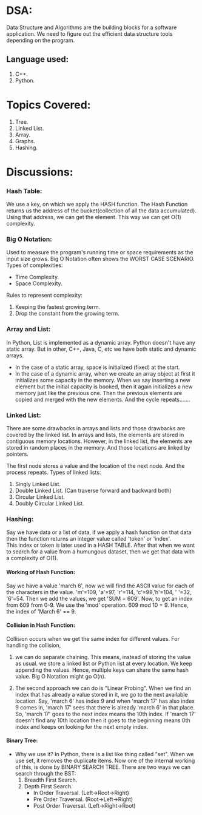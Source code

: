 # DSA: 
Data Structure and Algorithms are the building blocks for a software application. We need to figure out the efficient data structure tools depending on the program.

## Language used:
1. C++.
2. Python.

# Topics Covered:
1. Tree.
2. Linked List.
3. Array.
4. Graphs.
5. Hashing.

# Discussions:
### Hash Table:
We use a key, on which we apply the HASH function. The Hash Function returns us the address of 
the bucket(collection of all the data accumulated). Using that address, we can get the element.
This way we can get O(1) complexity.

### Big O Notation:
Used to measure the program's running time or space requirements as the input size grows. Big O Notation often shows the WORST CASE SCENARIO.
Types of complexities:
- Time Complexity.
- Space Complexity.
  
Rules to represent complexity:
1. Keeping the fastest growing term.
2. Drop the constant from the growing term.

### Array and List:
In Python, List is implemented as a dynamic array. Python doesn't have any static array. But in other, C++, Java, C, etc we have both static and dynamic arrays. 
- In the case of a static array, space is initialized (fixed) at the start. 
- In the case of a dynamic array, when we create an array object at first it initializes some capacity in the memory. When we say inserting a new element but the initial capacity is booked, then it again initializes a new memory just like the previous one. Then the previous elements are copied and merged with the new elements. And the cycle repeats.......

### Linked List:
There are some drawbacks in arrays and lists and those drawbacks are covered by the linked list.
In arrays and lists, the elements are stored in contiguous memory locations. However, in the linked list, the elements are stored in random places in the memory. And those locations are linked by pointers.

The first node stores a value and the location of the next node. And the process repeats.
Types of linked lists:
1. Singly Linked List.
2. Double Linked List. (Can traverse forward and backward both)
3. Circular Linked List.
4. Doubly Circular Linked List.

### Hashing:
Say we have data or a list of data, if we apply a hash function on that data then the function returns an integer value called 'token' or 'index'.  
This index or token is later used in a HASH TABLE. After that when we want to search for a value from a humungous dataset, then we get that data with a complexity of O(1).

#### Working of Hash Function:
Say we have a value 'march 6', now we will find the ASCII value for each of the characters in the value. 'm'=109, 'a'=97, 'r'=114, 'c'=99,'h'=104, ' '=32, '6'=54. Then we add the values, we get 'SUM = 609'.
Now, to get an index from 609 from 0-9. We use the 'mod' operation. 609 mod 10 = 9. Hence, the index of 'March 6' == 9.

#### Collision in Hash Function:
Collision occurs when we get the same index for different values. For handling the collision,
1. we can do separate chaining. This means, instead of storing the value as usual.
we store a linked list or Python list at every location. We keep appending the values. Hence, multiple keys can share the same hash value. Big O Notation might go O(n).

2. The second approach we can do is "Linear Probing". When we find an index that has already a value stored in it, we go to the next available location. Say,
'march 6' has index 9 and when 'march 17' has also index 9 comes in, 'march 17' sees that there is already 'march 6' in that place. So, 'march 17' goes to the next index means the 10th index. If 'march 17' doesn't find any 10th location then it goes to the beginning means 0th index and keeps on looking for the next empty index.

#### Binary Tree:
- Why we use it?
  In Python, there is a list like thing called "set". When we use set, it removes the duplicate   items. Now one of the internal working of this, is done by BINARY SEARCH TREE.
  There are two ways we can search through the BST:
  1. Breadth First Search.
  2. Depth First Search.
     - In Order Traversal. (Left->Root->Right)
     - Pre Order Traversal. (Root->Left->Right)
     - Post Order Traversal. (Left->Right->Root)
